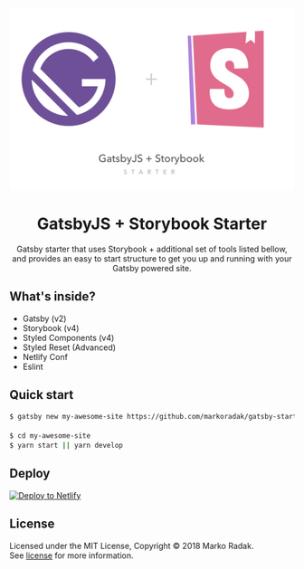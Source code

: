<p align="center">
  <a href="https://www.gatsbyjs.org">
    <img alt="Gatsby" src="./src/assets/images/cover.png" width="600" />
  </a>
</p>
<h1 align="center">
  GatsbyJS + Storybook Starter
</h1>
<p align="center">
  Gatsby starter that uses Storybook + additional set of tools listed bellow, and provides an easy to start structure to get you up and running with your Gatsby powered site.
</p>

##  What's inside?

- Gatsby (v2)
- Storybook (v4)
- Styled Components (v4)
- Styled Reset (Advanced)
- Netlify Conf
- Eslint

## Quick start
```bash
$ gatsby new my-awesome-site https://github.com/markoradak/gatsby-starter-storybook-advanced

$ cd my-awesome-site
$ yarn start || yarn develop
```

## Deploy

[![Deploy to Netlify](https://www.netlify.com/img/deploy/button.svg)](https://app.netlify.com/start/deploy?repository=https://github.com/markoradak/gatsby-starter-storybook)

## License

Licensed under the MIT License, Copyright © 2018 Marko Radak.  
See [license](LICENSE) for more information.
